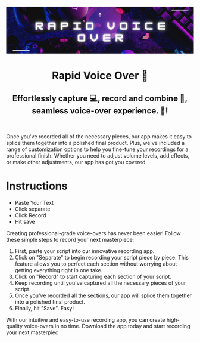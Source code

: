 <p align="center">
  <a href="https://www.yushi.dev/" target="_blank" rel="noreferrer"><img src="banner.png" alt="my banner"></a>
</p>

<h1 align="center">
  Rapid Voice Over 👋
</h1>

<h2 align="center">
Effortlessly capture 💻, record and combine 📸, seamless voice-over experience. 🎨!
</h2> 
<br>

Once you've recorded all of the necessary pieces, our app makes it easy to splice them together into a polished final product. Plus, we've included a range of customization options to help you fine-tune your recordings for a professional finish. Whether you need to adjust volume levels, add effects, or make other adjustments, our app has got you covered.

<h1> Instructions </h1>

- Paste Your Text 
- Click separate 
- Click Record
- Hit save



Creating professional-grade voice-overs has never been easier! Follow these simple steps to record your next masterpiece:

1. First, paste your script into our innovative recording app.
2. Click on "Separate" to begin recording your script piece by piece. This feature allows you to perfect each section without worrying about getting everything right in one take.
3. Click on "Record" to start capturing each section of your script. 
4. Keep recording until you've captured all the necessary pieces of your script.
5. Once you've recorded all the sections, our app will splice them together into a polished final product.
6. Finally, hit "Save". Easy!

<p>With our intuitive and easy-to-use recording app, you can create high-quality voice-overs in no time. Download the app today and start recording your next masterpiec </p>





